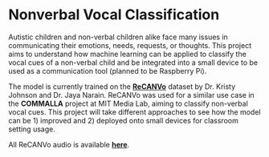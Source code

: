 # Nonverbal Vocal Classification

Autistic children and non-verbal children alike face many issues in communicating their emotions, needs, requests, or thoughts. This project aims to understand how machine learning can be applied to classify the vocal cues of a non-verbal child and be integrated into a small device to be used as a communication tool (planned to be Raspberry Pi). 

The model is currently trained on the [**ReCANVo**](https://zenodo.org/record/5786860#.Y6aD1ezMIqw) dataset by Dr. Kristy Johnson and Dr. Jaya Narain. ReCANVo was used for a similar use case in the **COMMALLA** project at MIT Media Lab, aiming to classify non-verbal vocal cues. This project will take different approaches to see how the model can be 1) improved and 2) deployed onto small devices for classroom setting usage.

All ReCANVo audio is available [**here**](https://drive.google.com/drive/folders/1aZet2S7qLeoCNbPpp8ACZePLY9Wou0jJ?usp=sharing). 